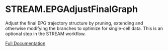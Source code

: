 # STREAM.EPGAdjustFinalGraph


Adjust the final EPG trajectory structure by pruning, extending and otherwise modifying the branches to optimize for single-cell data. This is an optional step in the STREAM workflow.

[Full Documentation](https://beta.genepattern.org/gp/getTaskDoc.jsp?name=urn:lsid:broad.mit.edu:cancer.software.genepattern.module.analysis:00400:0.4)
